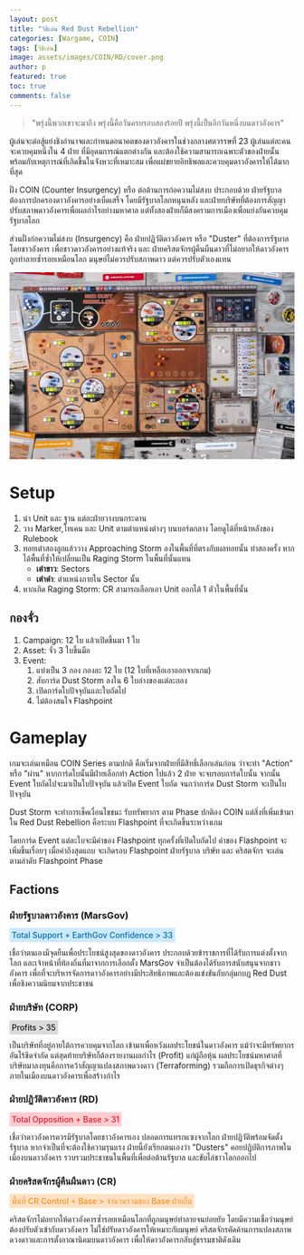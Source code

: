 ```yaml
---
layout: post
title: "วิธีเล่น Red Dust Rebellion"
categories: [Wargame, COIN]
tags: [วิธีเล่น]
image: assets/images/COIN/RD/cover.png
author: p
featured: true
toc: true
comments: false
---
```


> "พรุ่งนี้พวกเขาจะมาถึง พรุ่งนี้คือวันครบรอบสองร้อยปี พรุ่งนี้เป็นอีกวันหนึ่งบนดาวอังคาร"

ผู้เล่นจะต่อสู้แย่งชิงอำนาจและกำหนดอนาคตของดาวอังคารในช่วงกลางศตวรรษที่ 23 ผู้เล่นแต่ละคนจะควบคุมหนึ่งใน 4 ฝ่าย ที่มีอุดมการณ์แตกต่างกัน และต้องใช้ความสามารถเฉพาะตัวของฝ่ายนั้น พร้อมกับเหตุการณ์ที่เกิดขึ้นในจังหวะที่เหมาะสม
เพื่อแผ่ขยายอิทธิพลและควบคุมดาวอังคารให้ได้มากที่สุด

ฝั่ง COIN (Counter Insurgency) หรือ ต่อต้านการก่อความไม่สงบ ประกอบด้วย ฝ่ายรัฐบาลต้องการปกครองดาวอังคารอย่างเบ็ดเสร็จ โดยมีรัฐบาลโลกหนุนหลัง และฝ่ายบริษัทที่ต้องการสัญญาปรับสภาพดาวอังคารเพื่อผลกำไรอย่างมหาศาล แต่ทั้งสองฝ่ายก็มีสงครามการเมืองเพื่อแย่งกันควบคุมรัฐบาลโลก

ส่วนฝั่งก่อความไม่สงบ (Insurgency) คือ ฝ่ายปฏิวัติดาวอังคาร หรือ "Duster" ที่ต้องการรัฐบาลโดยชาวอังคาร เพื่อชาวดาวอังคารอย่างแท้จริง และ ฝ่ายคริสตจักรผู้คืนผืนดาวที่ไม่อยากให้ดาวอังคารถูกทำลายซ้ำรอยเหมือนโลก มนุษย์ไม่ควรปรับสภาพดาว แต่ควรปรับตัวเองแทน

![alt](../assets/images/COIN/RD/1.png)

# Setup

1. นำ Unit และ ฐาน แต่ละฝ่ายวางบนกระดาน
2. วาง Marker,โทเคน และ Unit ตามตำแหน่งต่างๆ บนบอร์ดกลาง โดยดูได้ที่หน้าหลังของ Rulebook
3. ทอยเต๋าสองลูกแล้ววาง Approaching Storm ลงในพื้นที่ที่ตรงกับผลทอยนั้น ทำสองครั้ง หากได้พื้นที่ซ้ำให้เปลี่ยนเป็น Raging Storm ในพื้นที่นั้นแทน
   - **เต๋าขาว**: Sectors
   - **เต๋าดำ**: ตำแหน่งภายใน Sector นั้น
4. หากเกิด Raging Storm: CR สามารถเลือกเอา Unit ออกได้ 1 ตัวในพื้นที่นั้น

## กองจั่ว

1. Campaign: 12 ใบ แล้วเปิดขึ้นมา 1 ใบ
2. Asset: จั่ว 3 ใบขึ้นมือ
3. Event:
   1. แบ่งเป็น 3 กอง กองละ 12 ใบ (12 ใบที่เหลือเอาออกจากเกม)
   2. สับการ์ด Dust Storm ลงใน 6 ใบล่างของแต่ละกอง
   3. เปิดการ์ดใบปัจจุบันและใบถัดไป
   4. ไม่ต้องสนใจ Flashpoint

# Gameplay

เกมจะเล่นเหมือน COIN Series ตามปกติ คือเริ่มจากฝ่ายที่มีสิทธิ์เลือกเล่นก่อน ว่าจะทำ "Action" หรือ "ผ่าน" หากการ์ดใบนั้นมีฝ่ายเลือกทำ Action ไปแล้ว 2 ฝ่าย จะจบรอบการ์ดใบนั้น จากนั้น Event ใบถัดไปจะมาเป็นใบปัจจุบัน แล้วเปิด Event ใบถัด จนกว่าการ์ด Dust Storm จะเป็นใบปัจจุบัน

Dust Storm จะทำการเช็คเงื่อนไขชนะ รับทรัพยากร ตาม Phase ปกติอง COIN แต่สิ่งที่เพิ่มเข้ามาใน Red Dust Rebellion คือระบบ Flashpoint ที่จะเกิดขึ้นระหว่างเกม

โดยการ์ด Event แต่ละใบจะมีค่าของ Flashpoint ทุกครั้งที่เปิดใบถัดไป ค่าของ Flashpoint จะเพิ่มขึ้นเรื่อยๆ เมื่อค่าถึงสุดแถบ จะเกิดรอบ Flashpoint ฝ่ายรัฐบาล บริษัท และ คริสตจักร จะเล่นตามลำดับ Flashpoint Phase

## Factions

### ฝ่ายรัฐบาลดาวอังคาร (MarsGov)

<span style="color:#006AB4; padding:4px; background-color:#CCEAFF; font-weight:500;">Total Support + EarthGov Confidence > 33</span>

เชื่อว่าตนเองมีจุดยืนเพื่อประโยชน์สูงสุดของดาวอังคาร ประกอบด้วยข้าราชการที่ได้รับการแต่งตั้งจากโลก และเจ้าหน้าที่ท้องถิ่นที่มาจากการเลือกตั้ง MarsGov จำเป็นต้องได้รับการสนับสนุนจากชาวอังคาร เพื่อที่จะบริหารจัดการดาวอังคารอย่างมีประสิทธิภาพและต้องแข่งขันกับกลุ่มกบฏ Red Dust เพื่อชิงความนิยมจากประชาชน

### ฝ่ายบริษัท (CORP)

<span style="color:#00000; padding:4px; background-color:#DADADA; font-weight:500;">Profits > 35</span>

เป็นบริษัทที่อยู่ภายใต้การควบคุมจากโลก เข้ามาเพื่อหวังผลประโยชน์ในดาวอังคาร แม้ว่าจะมีทรัพยากรอันไร้ขีดจำกัด แต่สุดท้ายบริษัทก็ต้องรายงานผลกำไร (Profit) แก่ผู้ถือหุ้น ผลประโยชน์มหาศาลที่บริษัทมาลงทุนคือการคว้าสัญญาแปลงสภาพดวงดาว (Terraforming) รวมถือการเปิดธุรกิจต่างๆ ภายในเมืองบนดาวอังคารเพื่อสร้างกำไร

### ฝ่ายปฏิวัติดาวอังคาร (RD)

<span style="color:#E31A2A; padding:4px; background-color:#FFCCD0; font-weight:500;">Total Opposition + Base > 31</span>

เชื่อว่าดาวอังคารควรมีรัฐบาลโดยชาวอังคารเอง ปลอดการแทรกแซงจากโลก ฝ่ายปฏิวัติพร้อมจัดตั้งรัฐบาล หากจำเป็นที่จะต้องใช้ความรุนแรง ฝ่ายนี้ยังเรียกตนเองว่า "Dusters" คอยปฏิบัติการภาพในเมืองบนดาวอังคาร รวบรวมประชาชนในพื้นที่เพื่อต่อต้านรัฐบาล และขับไล่ชาวโลกออกไป

### ฝ่ายคริสตจักรผู้คืนผืนดาว (CR)

<span style="color:#F78D1F; padding:4px; background-color:#FFE2C4; font-weight:500;">พื้นที่ CR Control + Base > จำนวนรวมของ Base ฝ่ายอื่น</span>

คริสตจักรไม่อยากให้ดาวอังคารซ้ำรอยเหมือนโลกที่ถูกมนุษย์ทำลายจนย่อยยับ โดยมีความเชื่อว่ามนุษย์ต้องปรับตัวเข้ากับดาวอังคาร ไม่ใช่ปรับดาวอังคารให้เหมาะกับมนุษย์ คริสตจักรคัดค้านการแปลงสภาพดวงดาวและการตั้งอาณานิคมบนดาวอังคาร เพื่อให้ดาวอังคารกลับสู่ธรรมชาติดังเดิม
